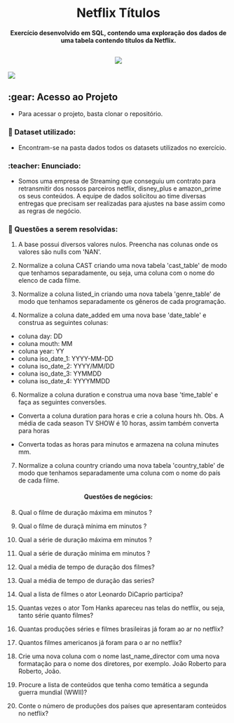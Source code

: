 <h1 align="center"> Netflix Títulos </h1>


<h4 align="center">Exercício desenvolvido em SQL, contendo uma exploração dos dados de uma tabela contendo títulos da Netflix.</h4>

<h2 align="center"><img src="https://img.shields.io/static/v1?label=STATUS&message=CONCLUIDO&color=green&style=for-the-badge"/></h2>

<img src="https://img.shields.io/static/v1?label=Language&message=SQL&color=blue"/> 

 <h2>:gear: Acesso ao Projeto</h2>
 
- Para acessar o projeto, basta clonar o repositório.

<h3> 📝 Dataset utilizado: </h3>

 - Encontram-se na pasta dados todos os datasets utilizados no exercício.
 
<h3> :teacher: Enunciado: </h3>

- Somos uma empresa de Streaming que conseguiu um contrato para retransmitir dos nossos parceiros netflix, disney_plus e amazon_prime os seus conteúdos. A equipe de dados solicitou ao time diversas entregas que precisam ser realizadas para ajustes na base assim como as regras de negócio.

<h3> 📝 Questões a serem resolvidas: </h3>

1. A base possui diversos valores nulos. Preencha nas colunas onde os valores 
são nulls com 'NAN'.

3. Normalize a coluna CAST criando uma nova tabela 'cast_table' de modo que tenhamos separadamente, ou seja, 
uma coluna com o nome do elenco de cada filme.

4. Normalize a coluna listed_in criando uma nova tabela 'genre_table' de modo que tenhamos separadamente os gêneros
de cada programação.

5. Normalize a coluna date_added em uma nova base 'date_table' e construa as seguintes colunas:
- coluna day: DD
- coluna mouth: MM
- coluna year: YY
- coluna iso_date_1: YYYY-MM-DD
- coluna iso_date_2: YYYY/MM/DD
- coluna iso_date_3: YYMMDD
- coluna iso_date_4: YYYYMMDD


6. Normalize a coluna duration e construa uma nova base 'time_table' e faça as seguintes conversões.

- Converta a coluna duration para horas e crie a coluna hours hh. Obs. A média de cada 
season TV SHOW é 10 horas, assim também converta para horas

- Converta todas as horas para minutos e armazena na coluna minutes mm.

7. Normalize a coluna country criando uma nova tabela 'country_table' de modo que tenhamos separadamente 
uma coluna com o nome do país de cada filme.


<h4 align="center">Questões de negócios:</h4>


8. Qual o filme de duração máxima em minutos ?

9.  Qual o filme de duraçã mínima em minutos ?

10. Qual a série de duração máxima em minutos ?

11. Qual a série de duração mínima em minutos ?

12. Qual a média de tempo de duração dos filmes?

13. Qual a média de tempo de duração das series?

14. Qual a lista de filmes o ator Leonardo DiCaprio participa?

15. Quantas vezes o ator Tom Hanks apareceu nas telas do netflix, ou seja, tanto série quanto filmes?

16. Quantas produções séries e filmes brasileiras já foram ao ar no netflix?

17. Quantos filmes americanos já foram para o ar no netflix?

18. Crie uma nova coluna com o nome last_name_director com uma nova formatação para o nome dos diretores, por exemplo.
João Roberto para Roberto, João.

19. Procure a lista de conteúdos que tenha como temática a segunda guerra mundial (WWII)?

20. Conte o número de produções dos países que apresentaram conteúdos no netflix?

